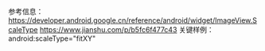 参考信息：https://developer.android.google.cn/reference/android/widget/ImageView.ScaleType
https://www.jianshu.com/p/b5fc6f477c43
关键样例：
      android:scaleType="fitXY"
      <ImageView
                android:layout_width="match_parent"
                android:layout_height="match_parent"
                android:scaleType="fitXY"/>